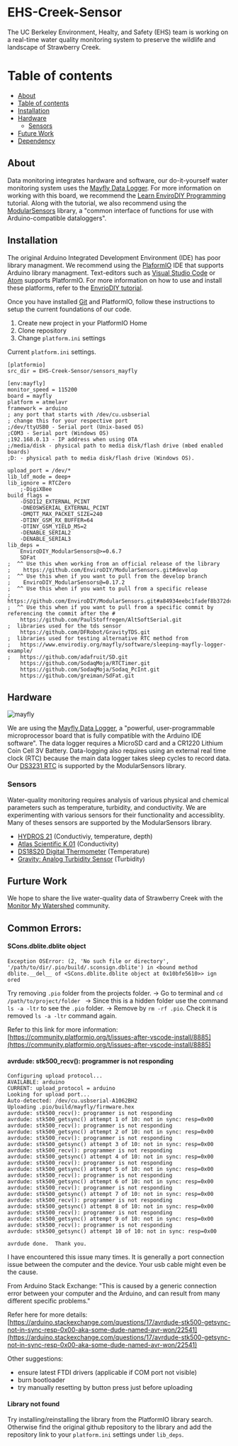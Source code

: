 # EHS-Creek-Sensor
The UC Berkeley Environment, Healty, and Safety (EHS) team is working on a real-time water quality monitoring system to preserve the wildlife and landscape of Strawberry Creek. 

Table of contents
=================
<!--ts-->
   * [About](#about)
   * [Table of contents](#table-of-contents)
   * [Installation](#installation)
   * [Hardware](#hardware)
      * [Sensors](#sensors)
   * [Future Work](#future-work)
   * [Dependency](#dependency)
<!--te-->

## About

Data monitoring integrates hardware and software, our do-it-yourself water monitoring system uses the [Mayfly Data Logger](https://www.envirodiy.org/mayfly/). For more information on working with this board, we recommend the [Learn EnviroDIY Programming](https://envirodiy.github.io/LearnEnviroDIY/index.html) tutorial. Along with the tutorial, we also recommend using the [ModularSensors](https://github.com/EnviroDIY/ModularSensors) library, a "common interface of functions for use with Arduino-compatible dataloggers". 


## Installation

The original Arduino Integrated Development Environment (IDE) has poor library managment. We recommend using the [PlaformIO](https://platformio.org/install) IDE that supports Arduino library managment. Text-editors such as [Visual Studio Code](https://code.visualstudio.com/) or [Atom](https://atom.io/) supports PlatformIO. For more information on how to use and install these platforms, refer to the [EnvrioDIY tutorial](https://envirodiy.github.io/LearnEnviroDIY/04-GetPlatformIO/index.html).

Once you have installed [Git](https://git-scm.com/downloads) and PlatformIO, follow these instructions to setup the current foundations of our code. 

1. Create new project in your PlatformIO Home
2. Clone repository
3. Change `platform.ini` settings

Current `platform.ini` settings.

```
[platformio]
src_dir = EHS-Creek-Sensor/sensors_mayfly

[env:mayfly]
monitor_speed = 115200
board = mayfly
platform = atmelavr
framework = arduino
; any port that starts with /dev/cu.usbserial
; change this for your respective port
;/dev/ttyUSB0 - Serial port (Unix-based OS)
;COM3 - Serial port (Windows OS)
;192.168.0.13 - IP address when using OTA
;/media/disk - physical path to media disk/flash drive (mbed enabled boards)
;D: - physical path to media disk/flash drive (Windows OS).

upload_port = /dev/*
lib_ldf_mode = deep+
lib_ignore = RTCZero
    ;-DigiXBee
build_flags =
    -DSDI12_EXTERNAL_PCINT
    -DNEOSWSERIAL_EXTERNAL_PCINT
    -DMQTT_MAX_PACKET_SIZE=240
    -DTINY_GSM_RX_BUFFER=64
    -DTINY_GSM_YIELD_MS=2
    -DENABLE_SERIAL2
    -DENABLE_SERIAL3
lib_deps =
    EnviroDIY_ModularSensors@>=0.6.7
    SDFat
;  ^^ Use this when working from an official release of the library
;    https://github.com/EnviroDIY/ModularSensors.git#develop
;  ^^ Use this when if you want to pull from the develop branch
;    EnviroDIY_ModularSensors@=0.17.2
;  ^^ Use this when if you want to pull from a specific release
;    https://github.com/EnviroDIY/ModularSensors.git#a84934eebc1fadef8b372dc0251cb3b127c8f71a
;  ^^ Use this when if you want to pull from a specific commit by referencing the commit after the #
    https://github.com/PaulStoffregen/AltSoftSerial.git
;  libraries used for the tds sensor
    https://github.com/DFRobot/GravityTDS.git
;  libraries used for testing alternative RTC method from
;   https://www.envirodiy.org/mayfly/software/sleeping-mayfly-logger-example/
;   https://github.com/adafruit/SD.git
    https://github.com/SodaqMoja/RTCTimer.git
    https://github.com/SodaqMoja/Sodaq_PcInt.git
    https://github.com/greiman/SdFat.git

```


## Hardware

![mayfly](https://3qzcxr28gq9vutx8scdn91zq-wpengine.netdna-ssl.com/wp-content/uploads/2016/05/mayfly_topview_labels3.jpg)

We are using the [Mayfly Data Logger](https://www.envirodiy.org/mayfly/), a "powerful, user-programmable microprocessor board that is fully compatible with the Arduino IDE software". The data logger requires a MicroSD card and a CR1220 Lithium Coin Cell 3V Battery. Data-logging also requires using an external real time clock (RTC) because the main data logger takes sleep cycles to record data. Our [DS3231 RTC](https://www.maximintegrated.com/en/products/analog/real-time-clocks/DS3231.html) is supported by the ModularSensors library.

### Sensors
Water-quality monitoring requires analysis of various physical and chemical parameters such as temperature, turbidity, and conductivity. We are experimenting with various sensors for their functionality and accessiblity. Many of theses sensors are supported by the ModularSensors library.

- [HYDROS 21](https://www.metergroup.com/environment/products/hydros-21-water-level-monitoring/) (Conductiviy, temperature, depth)
- [Atlas Scientific K.01](https://www.atlas-scientific.com/probes/conductivity-probe-k-0-1/) (Conductivity)
- [DS18S20 Digital Thermometer](https://www.maximintegrated.com/en/products/sensors/DS18S20.html) (Temperature)
- [Gravity: Analog Turbidity Sensor](https://www.dfrobot.com/product-1394.html) (Turbidity)


## Furture Work
We hope to share the live water-quality data of Strawberry Creek with the [Monitor My Watershed](https://monitormywatershed.org/) community.

## Common Errors:
#### SCons.dblite.dblite object

```
Exception OSError: (2, 'No such file or directory', '/path/to/dir/.pio/build/.sconsign.dblite') in <bound method dblite.__del__ of <SCons.dblite.dblite object at 0x10bfe5610>> ign
ored

```

Try removing `.pio` folder from the projects folder. 
-> Go to terminal and `cd /path/to/project/folder `
-> Since this is a hidden folder use the command `ls -a -ltr` to see the `.pio` folder.
-> Remove by `rm -rf .pio`. Check it is removed `ls -a -ltr` command again.

Refer to this link for more information: 
[https://community.platformio.org/t/issues-after-vscode-install/8885](https://community.platformio.org/t/issues-after-vscode-install/8885)


#### avrdude: stk500_recv(): programmer is not responding
```
Configuring upload protocol...
AVAILABLE: arduino
CURRENT: upload_protocol = arduino
Looking for upload port...
Auto-detected: /dev/cu.usbserial-A1062BH2
Uploading .pio/build/mayfly/firmware.hex
avrdude: stk500_recv(): programmer is not responding
avrdude: stk500_getsync() attempt 1 of 10: not in sync: resp=0x00
avrdude: stk500_recv(): programmer is not responding
avrdude: stk500_getsync() attempt 2 of 10: not in sync: resp=0x00
avrdude: stk500_recv(): programmer is not responding
avrdude: stk500_getsync() attempt 3 of 10: not in sync: resp=0x00
avrdude: stk500_recv(): programmer is not responding
avrdude: stk500_getsync() attempt 4 of 10: not in sync: resp=0x00
avrdude: stk500_recv(): programmer is not responding
avrdude: stk500_getsync() attempt 5 of 10: not in sync: resp=0x00
avrdude: stk500_recv(): programmer is not responding
avrdude: stk500_getsync() attempt 6 of 10: not in sync: resp=0x00
avrdude: stk500_recv(): programmer is not responding
avrdude: stk500_getsync() attempt 7 of 10: not in sync: resp=0x00
avrdude: stk500_recv(): programmer is not responding
avrdude: stk500_getsync() attempt 8 of 10: not in sync: resp=0x00
avrdude: stk500_recv(): programmer is not responding
avrdude: stk500_getsync() attempt 9 of 10: not in sync: resp=0x00
avrdude: stk500_recv(): programmer is not responding
avrdude: stk500_getsync() attempt 10 of 10: not in sync: resp=0x00

avrdude done.  Thank you.
```

I have encountered this issue many times. It is generally a port connection issue between the computer and the device. Your usb cable might even be the cause.

From Arduino Stack Exchange: "This is caused by a generic connection error between your computer and the Arduino, and can result from many different specific problems." 

Refer here for more details: [https://arduino.stackexchange.com/questions/17/avrdude-stk500-getsync-not-in-sync-resp-0x00-aka-some-dude-named-avr-won/22541](https://arduino.stackexchange.com/questions/17/avrdude-stk500-getsync-not-in-sync-resp-0x00-aka-some-dude-named-avr-won/22541)

Other suggestions:
- ensure latest FTDI drivers (applicable if COM port not visible)
- burn bootloader
- try manually resetting by button press just before uploading

#### Library not found
Try installing/reinstalling the library from the PlatformIO library search. Otherwise find the original github repository to the library and add the repository link to your `platform.ini` settings under `lib_deps`.
